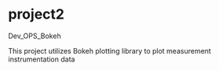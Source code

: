 # project2

Dev_OPS_Bokeh

This project utilizes Bokeh plotting library to plot measurement instrumentation data
